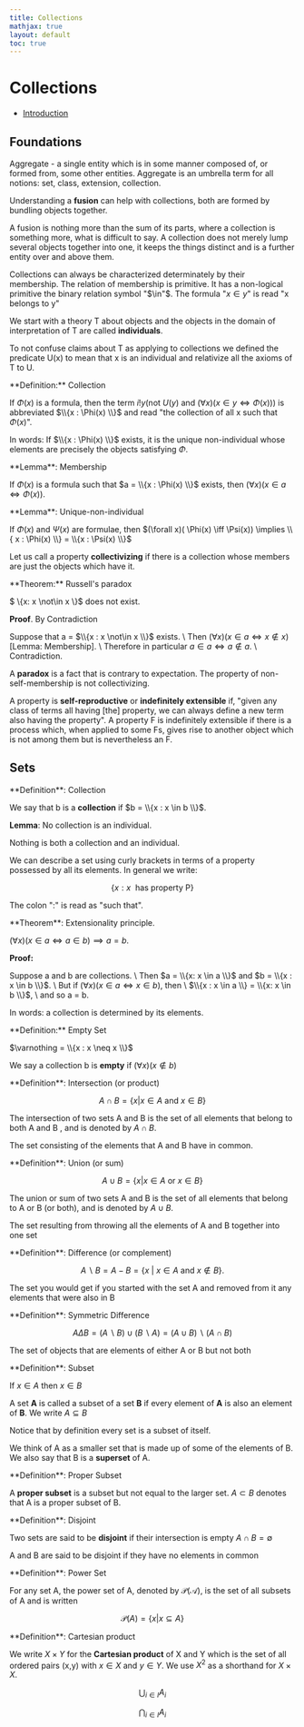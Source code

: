 ```yaml
---
title: Collections
mathjax: true
layout: default
toc: true
---
```




# Collections

* [Introduction](Introduction.html)

## Foundations 

Aggregate - a single entity which is in some manner composed of, or formed from, some other entities.
Aggregate is an umbrella term for all notions: set, class, extension, collection.

Understanding a **fusion** can help with collections, both are formed by bundling objects together.

A fusion is nothing more than the sum of its parts, where a collection is something more, what  is difficult to say. A collection does not merely lump several objects together into one, it keeps the things distinct and is a further entity over and above them.

Collections can always be characterized determinately by their membership. The relation of membership is primitive. It has a non-logical primitive the binary relation symbol "$\in"$. The formula "$x \in y$" is read "x belongs to y"

We start with a theory T about objects and the objects in the domain of interpretation of T are called **individuals**.

To not confuse claims about T as applying to collections we defined the predicate U(x) to mean that x is an individual and relativize all the axioms of T to U.



<div class="definition" markdown="block">
**Definition:** Collection

If $\Phi(x)$ is a formula, then the term $i!y(\text{not} ~ U(y) ~ \text{and} ~ (\forall x )(x \in y  \iff \Phi(x)))$ is abbreviated $\\{x : \Phi(x) \\}$ and read "the collection of all x such that $\Phi(x)$".

</div>


In words: If $\\{x : \Phi(x) \\}$ exists, it is the unique non-individual whose elements are precisely the objects satisfying $\Phi$.

<div class="definition" markdown="block">
**Lemma**: Membership

If $\Phi(x)$ is a formula such that $a = \\{x : \Phi(x) \\}$ exists, then $(\forall x)( x \in a \iff \Phi(x))$.

</div>

<div class="definition" markdown="block">
**Lemma**: Unique-non-individual

If $\Phi(x)$ and $\Psi(x)$ are formulae, then 
$(\forall x)( \Phi(x)  \iff \Psi(x)) \implies \\{ x : \Phi(x) \\} = \\{x : \Psi(x) \\}$

</div>


Let us call a property **collectivizing** if there is a collection whose members are just the objects which have it.

<div class="definition" markdown="block">
**Theorem:** Russell's paradox

$ \\{x: x \not\in x \\}$ does not exist.

**Proof**. By Contradiction

Suppose that a = $\\{x : x \not\in x \\}$ exists. \\
Then $(\forall x)(x \in a \iff x \not\in x)$ [Lemma: Membership]. \\
Therefore in particular $a \in a \iff a \not\in a$. \\
Contradiction.
</div>

A **paradox** is a fact that is contrary to expectation.  The property of non-self-membership is not collectivizing.

A property is **self-reproductive** or **indefinitely extensible** if, "given any class of terms all having [the] property, we can always define a new term also having the property". A property F is indefinitely extensible if there is a process which, when applied to some Fs, gives rise to another object which is not among them but is nevertheless an F.

## Sets


<div class="definition" markdown="block">
**Definition**: Collection

We say that b is a **collection** if $b = \\{x : x \in b \\}$.

**Lemma**: No collection is an individual.

</div>

Nothing is both a collection and an individual.


We can describe a set using curly brackets in terms of a property possessed by all its elements. In general we write:

$$\{ x: x ~~ \text{has property P} \}$$ 

The colon ":" is read as "such that".




<div class="definition" markdown="block">
**Theorem**: Extensionality principle.

$(\forall x) (x \in a \iff a \in b) \implies a  = b$.

**Proof:**

Suppose a and b are collections. \\
Then $a = \\{x: x \in a \\}$ and $b = \\{x : x \in b \\}$. \\
But if $(\forall x)(x \in a \iff x \in b)$, then \\
$\\{x : x \in a \\} = \\{x: x \in b \\}$, \\
and so a = b.

</div>

In words: a collection is determined by its elements.

<div class="definition" markdown="block">
**Definition:** Empty Set

$\varnothing = \\{x : x \neq x \\}$

</div>

We say a collection b is **empty** if $(\forall x)(x \not\in b)$




<div class="definition" markdown="block">
**Definition**: Intersection (or product)

$$A \cap B = \{ x | x \in A \text{ and } x \in B \}$$


The intersection of two sets A and B is the set of all elements that belong to both A and B , and is denoted by $A \cap B$.
</div>


The set consisting of the elements that A and B have in common.

<div class="definition" markdown="block">
**Definition**: Union (or sum)

$$A \cup B = \{ x | x \in A \text{ or } x \in B \}$$

The union or sum of two sets A and B is the set of all elements that belong to A or B (or both), and is denoted by $A \cup B$.

</div>

The set resulting from throwing all the elements of A and B together into one set


<div class="definition" markdown="block">
**Definition**: Difference (or complement)

$$A \backslash B = A - B = \{x ~|~ x \in A \text{ and } x \notin B \}.$$

</div>

The set you would get if you started with the set A and removed from it any elements that were also in B


<div class="definition" markdown="block">
**Definition**: Symmetric Difference

$$ A \Delta B = (A \backslash B) \cup (B \backslash A) = (A \cup B) \backslash (A \cap B) $$

</div>

The set of objects that are elements of either A or B but not both


<div class="definition" markdown="block">
**Definition**: Subset

If $x \in A$ then $x \in B$

A set **A** is called a subset of a set **B** if every element of **A** is also an element of **B**. We write $A \subseteq B$


</div>
Notice that by definition every set is a subset of itself. 

We think of A as a smaller set that is made up of some of the elements of B. We also say that B is a **superset** of A.


<div class="definition" markdown="block">
**Definition**: Proper Subset 

A **proper subset** is a subset but not equal to the larger set. $A \subset B$ denotes that A is a proper subset of B.
</div>



<div class="definition" markdown="block">
**Definition**: Disjoint

Two sets are said to be **disjoint** if their intersection is empty $A \cap B = \emptyset$

</div>

A and B are said to be disjoint if they have no elements in common


<div class="definition" markdown="block">
**Definition**: Power Set

For any set A, the power set of A, denoted by $\mathcal{P(A)}$, is the set of all subsets of A and is written

$$ \mathcal{P}(A) = \{ x | x \subseteq A \} $$

</div>






<div class="definition" markdown="block">
**Definition**: Cartesian product

We write $X \times Y$ for the **Cartesian product** of X and Y which is the set of all ordered pairs (x,y) with $x \in X$ and $y \in Y$. We use $X^2$ as a shorthand for $X \times X$.

</div>



$$\bigcup_{i \in I} A_i$$

$$\bigcap_{i \in I} A_i$$
